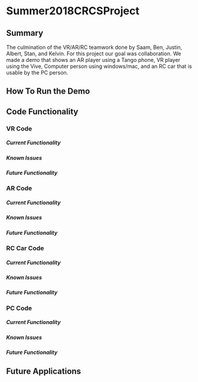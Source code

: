 # Summer2018CRCSProject
## Summary
The culmination of the VR/AR/RC teamwork done by Saam, Ben, Justin, Albert, Stan, and Kelvin. For this project our goal was collaboration. We made a demo that shows an AR player using a Tango phone, VR player using the Vive, Computer person using windows/mac, and an RC car that is usable by the PC person.  
## How To Run the Demo

## Code Functionality

### VR Code

##### Current Functionality

##### Known Issues

##### Future Functionality

### AR Code

##### Current Functionality

##### Known Issues

##### Future Functionality

### RC Car Code

##### Current Functionality

##### Known Issues

##### Future Functionality

### PC Code

##### Current Functionality

##### Known Issues

##### Future Functionality

## Future Applications
